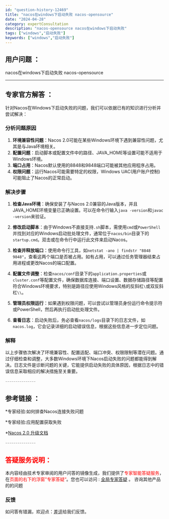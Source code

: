 ```yaml
---
id: "question-history-12469"
title: "nacos在windows下启动失败 nacos-opensource"
date: "2024-04-28"
category: expertConsultation
description: "nacos-opensource nacos在windows下启动失败"
tags: ["windows","启动失败"]
keywords: ["windows","启动失败"]
---
```


## 用户问题 ： 
 nacos在windows下启动失败
 nacos-opensource 

---------------
## 专家官方解答 ：

针对Nacos在Windows下启动失败的问题，我们可以依据已有的知识进行分析并尝试解决：

### 分析问题原因
1. **环境兼容性问题**：Nacos 2.0可能在某些Windows环境下遇到兼容性问题，尤其是与Java环境相关。
2. **配置问题**：启动脚本或配置文件中的路径、JAVA_HOME等设置可能不适用于Windows环境。
3. **端口占用**：Nacos默认使用的8848和9848端口可能被其他应用程序占用。
4. **权限问题**：运行Nacos可能需要特定的权限，Windows UAC(用户账户控制)可能阻止了Nacos的正常启动。

### 解决步骤
1. **检查Java环境**：确保安装了与Nacos 2.0兼容的Java版本，并且JAVA_HOME环境变量已正确设置。可以在命令行输入`java -version`和`javac -version`来验证。

2. **修改启动脚本**：由于Windows不直接支持`.sh`脚本，需使用`cmd`或`PowerShell`并找到对应的Windows启动批处理文件，通常位于`nacos/bin`目录下的`startup.cmd`。双击或在命令行中运行此文件来启动Nacos。

3. **检查并释放端口**：使用命令行工具，如`netstat -ano | findstr "8848 9848"`，查看这两个端口是否被占用。如有占用，可以通过任务管理器结束占用进程或更改Nacos的端口配置。

4. **配置文件调整**：检查`nacos/conf`目录下的`application.properties`或`cluster.conf`等配置文件，确保数据库连接、端口设置、数据存储路径等配置符合Windows环境要求，特别是路径应使用Windows风格的反斜杠`\`或双反斜杠`\\`。

5. **管理员权限运行**：如果遇到权限问题，可以尝试以管理员身份运行命令提示符或PowerShell，然后再执行启动批处理文件。

6. **查看日志**：启动失败后，务必查看`nacos/logs`目录下的日志文件，如`nacos.log`，它会记录详细的启动错误信息，根据这些信息进一步定位问题。

### 解释
以上步骤依次解决了环境兼容性、配置适配、端口冲突、权限限制等潜在问题。通过仔细检查和调整，大多数Windows环境下Nacos启动失败的问题都能得到解决。日志文件是诊断问题的关键，它能提供启动失败的具体原因，根据日志中的错误信息采取相应的解决措施至关重要。


<font color="#949494">---------------</font> 


## 参考链接 ：

*专家经验:如何排查Nacos连接失败问题 
 
 *专家经验:应用配置获取失败 
 
 *[Nacos 2.0 升级文档](https://nacos.io/docs/latest/upgrading/200-upgrading)


 <font color="#949494">---------------</font> 
 


## <font color="#FF0000">答疑服务说明：</font> 

本内容经由技术专家审阅的用户问答的镜像生成，我们提供了<font color="#FF0000">专家智能答疑服务</font>，在<font color="#FF0000">页面的右下的浮窗”专家答疑“</font>。您也可以访问 : [全局专家答疑](https://opensource.alibaba.com/chatBot) 。 咨询其他产品的的问题

### 反馈
如问答有错漏，欢迎点：[差评](https://ai.nacos.io/user/feedbackByEnhancerGradePOJOID?enhancerGradePOJOId=12473)给我们反馈。
